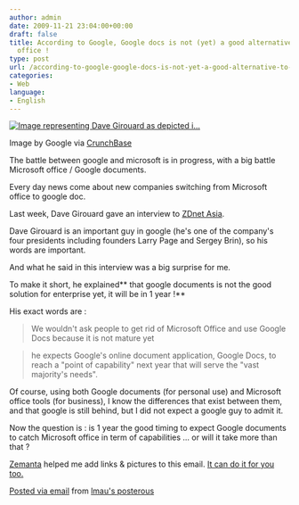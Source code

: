 ```yaml
---
author: admin
date: 2009-11-21 23:04:00+00:00
draft: false
title: According to Google, Google docs is not (yet) a good alternative to Microsoft
  office !
type: post
url: /according-to-google-google-docs-is-not-yet-a-good-alternative-to-microsoft-office-2/
categories:
- Web
language:
- English
---
```


[![Image representing Dave Girouard as depicted i...](http://www.crunchbase.com/assets/images/resized/0003/4680/34680v1-max-450x450.jpg)
](http://www.crunchbase.com/person/dave-girouard)  

Image by Google via [CrunchBase](http://www.crunchbase.com)

 

 

The battle between google and microsoft is in progress, with a big battle Microsoft office / Google documents.

 

Every day news come about new companies switching from Microsoft office to google doc.

 

 

 

Last week, Dave Girouard gave an interview to [ZDnet Asia](http://www.zdnetasia.com/news/software/0,39044164,62059318,00.htm?tag=mncol;txt).

 

Dave Girouard is an important guy in google (he's one of the company's four presidents including founders Larry Page and Sergey Brin), so his words are important.

 

 

And what he said in this interview was a big surprise for me.

 

To make it short, he explained** that google documents is not the good solution for enterprise yet, it will be in 1 year !**

 

 

His exact words are :

 

 

<blockquote>We wouldn't ask people to get rid of Microsoft Office and use Google Docs because it is not mature yet</blockquote>

 

 

 

<blockquote>he expects Google's online document application, Google Docs, to reach a "point of capability" next year that will serve the "vast majority's needs".</blockquote>

 

 

 

Of course, using both Google documents (for personal use) and Microsoft office tools (for business), I know the differences that exist between them, and that google is still behind, but I did not expect a google guy to admit it.

 

 

Now the question is : is 1 year the good timing to expect Google documents to catch Microsoft office in term of capabilities ... or will it take more than that ?

 

 

 

[Zemanta](http://www.zemanta.com) helped me add links & pictures to this email. [It can do it for you too.](http://www.zemanta.com/)

 

[Posted via email](http://posterous.com)  from [lmau's posterous](http://lmau.posterous.com/according-to-google-googledoc-is-not-yet-a-go)

